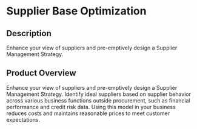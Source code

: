 #  Supplier Base Optimization

## Description
Enhance your view of suppliers and pre-emptively design a Supplier Management Strategy.

## Product Overview
Enhance your view of suppliers and pre-emptively design a Supplier Management Strategy. Identify ideal suppliers based on supplier behavior across various business functions outside procurement, such as financial performance and credit risk data. Using this model in your business reduces costs and maintains reasonable prices to meet customer expectations. 

